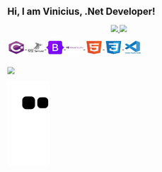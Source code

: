 ## Hi, I am Vinicius, .Net Developer!
<div align="center">
  <a href="https://github.com/deviniciuss">
  <img height="180em" src="https://github-readme-stats.vercel.app/api?username=deviniciuss&show_icons=true&theme=dark&include_all_commits=true&count_private=true"/>
  <img height="180em" src="https://github-readme-stats.vercel.app/api/top-langs/?username=deviniciuss&layout=compact&langs_count=7&theme=dark"/>
</div>
<div style="display: inline_block"><br>
  <img align="center" alt="Rafa-Csharp" height="30" width="40" src="https://raw.githubusercontent.com/devicons/devicon/master/icons/csharp/csharp-original.svg">
  <img align="center" alt="Rafa-Js" height="30" width="40" src="https://github.com/devicons/devicon/blob/master/icons/microsoftsqlserver/microsoftsqlserver-plain-wordmark.svg">
  <img align="center" alt="Rafa-Ts" height="30" width="40" src="https://github.com/devicons/devicon/blob/master/icons/bootstrap/bootstrap-original.svg">
  <img align="center" alt="Rafa-React" height="30" width="40" src="https://github.com/devicons/devicon/blob/master/icons/visualstudio/visualstudio-plain-wordmark.svg">
  <img align="center" alt="Rafa-HTML" height="30" width="40" src="https://raw.githubusercontent.com/devicons/devicon/master/icons/html5/html5-original.svg">
  <img align="center" alt="Rafa-CSS" height="30" width="40" src="https://raw.githubusercontent.com/devicons/devicon/master/icons/css3/css3-original.svg">
  <img align="center" alt="Rafa-Python" height="30" width="40" src="https://github.com/devicons/devicon/blob/master/icons/vscode/vscode-original-wordmark.svg">

</div>
  
  ##
 
<div> 
  
 
  <a href="https://www.linkedin.com/in/vinicius-rosa" target="_blank"><img src="https://img.shields.io/badge/-LinkedIn-%230077B5?style=for-the-badge&logo=linkedin&logoColor=white" target="_blank"></a> 
 
  ![Snake animation](https://github.com/rafaballerini/rafaballerini/blob/output/github-contribution-grid-snake.svg)
 
</div>
